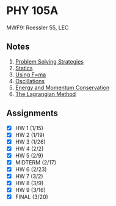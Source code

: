 # PHY 105A
MWF9: Roessler 55, LEC
## Notes
1. [Problem Solving Strategies](../notes/problem-solving-strategies.md)
2. [Statics](../notes/statics.md)
3. [Using F=ma](../notes/dynamics.md)
4. [Oscillations](../notes/oscillations.md)
5. [Energy and Momentum Conservation](../notes/energy-momentum-conservation.md)
6. [The Lagrangian Method](../notes/lagrangian-method.md)
## Assignments
- [x] HW 1 (1/15)
- [x] HW 2 (1/19)
- [x] HW 3 (1/26)
- [x] HW 4 (2/2)
- [x] HW 5 (2/9)
- [x] MIDTERM (2/17)
- [x] HW 6 (2/23)
- [x] HW 7 (3/2)
- [x] HW 8 (3/9)
- [x] HW 9 (3/16)
- [x] FINAL (3/20)
